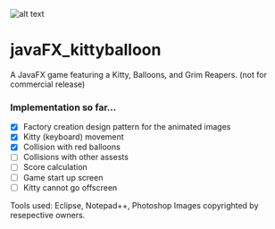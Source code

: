 ![alt text](http://33secondstomars.org/ann/projects/screenshots/videosample.gif)

# javaFX_kittyballoon
A JavaFX game featuring a Kitty, Balloons, and Grim Reapers.
(not for commercial release)

### Implementation so far...
- [x] Factory creation design pattern for the animated images
- [x] Kitty (keyboard) movement
- [x] Collision with red balloons
- [ ] Collisions with other assests
- [ ] Score calculation
- [ ] Game start up screen
- [ ] Kitty cannot go offscreen

Tools used: Eclipse, Notepad++, Photoshop
Images copyrighted by resepective owners.
